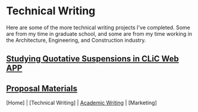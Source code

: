 # Technical Writing
Here are some of the more technical writing projects I've completed. Some are from my time in graduate school, and some are from my time working in the Architecture, Engineering, and Construction industry.

## [Studying Quotative Suspensions in CLiC Web APP]()

## [Proposal Materials]()

[Home] | [Technical Writing] | [Academic Writing](academicwriting.md) | [Marketing]

